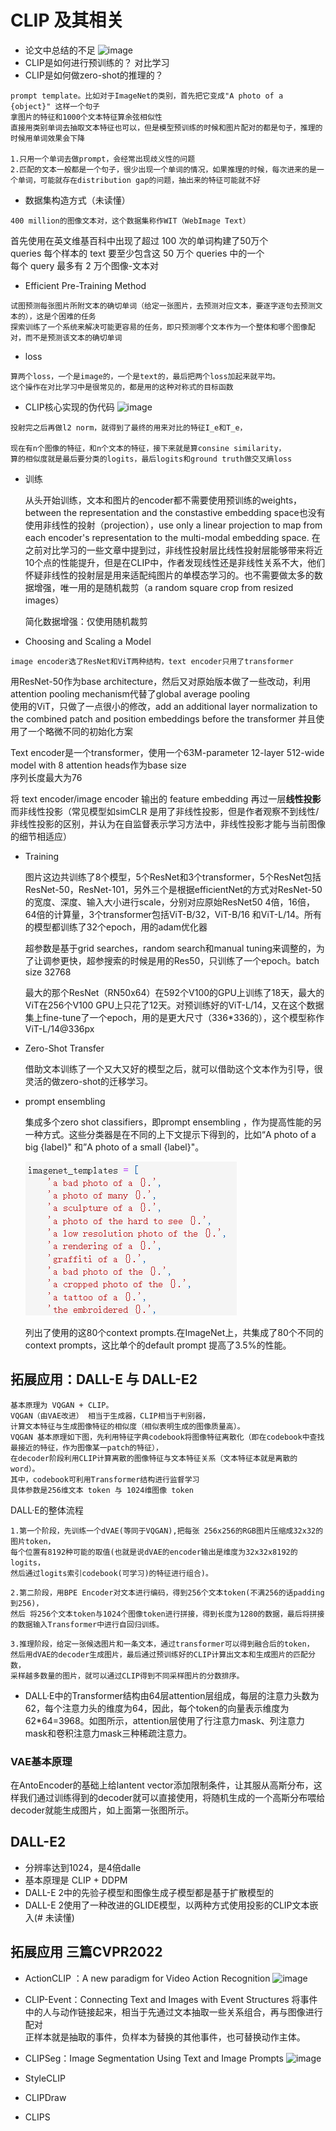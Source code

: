 # CLIP 及其相关
- 论文中总结的不足
![image](https://github.com/greasebig/multimodal/assets/121388156/85fa96b0-b9c8-4e4c-87b2-fa774557f0a7)
- CLIP是如何进行预训练的？
对比学习
- CLIP是如何做zero-shot的推理的？
```
prompt template。比如对于ImageNet的类别，首先把它变成"A photo of a {object}" 这样一个句子
拿图片的特征和1000个文本特征算余弦相似性
直接用类别单词去抽取文本特征也可以，但是模型预训练的时候和图片配对的都是句子，推理的时候用单词效果会下降

1.只用一个单词去做prompt，会经常出现歧义性的问题
2.匹配的文本一般都是一个句子，很少出现一个单词的情况，如果推理的时候，每次进来的是一个单词，可能就存在distribution gap的问题，抽出来的特征可能就不好
```
- 数据集构造方式（未读懂）
```
400 million的图像文本对，这个数据集称作WIT（WebImage Text）
```
  
首先使用在英文维基百科中出现了超过 100 次的单词构建了50万个  
  queries
每个样本的 text 要至少包含这 50 万个 queries 中的一个  
每个 query 最多有 2 万个图像-文本对
- Efficient Pre-Training Method
```
试图预测每张图片所附文本的确切单词（给定一张图片，去预测对应文本，要逐字逐句去预测文本的），这是个困难的任务
探索训练了一个系统来解决可能更容易的任务，即只预测哪个文本作为一个整体和哪个图像配对，而不是预测该文本的确切单词
```
- loss
```
算两个loss，一个是image的，一个是text的，最后把两个loss加起来就平均。
这个操作在对比学习中是很常见的，都是用的这种对称式的目标函数
```
- CLIP核心实现的伪代码
![image](https://github.com/greasebig/multimodal/assets/121388156/a1536d43-64c1-4c98-bb81-a974556105ca)
```得到对应的特征之后，再经过一个投射层（即W_i和W_t)，投射层的意义是学习如何从单模态变成多模态，
投射完之后再做l2 norm，就得到了最终的用来对比的特征I_e和T_e，

现在有n个图像的特征，和n个文本的特征，接下来就是算consine similarity，
算的相似度就是最后要分类的logits，最后logits和ground truth做交叉熵loss
```

- 训练

  从头开始训练，文本和图片的encoder都不需要使用预训练的weights，between the representation and the constastive embedding space也没有使用非线性的投射（projection），use only a linear projection to map from each encoder's representation to the multi-modal embedding space. 在之前对比学习的一些文章中提到过，非线性投射层比线性投射层能够带来将近10个点的性能提升，但是在CLIP中，作者发现线性还是非线性关系不大，他们怀疑非线性的投射层是用来适配纯图片的单模态学习的。也不需要做太多的数据增强，唯一用的是随机裁剪（a random square crop from resized images）  

  简化数据增强：仅使用随机裁剪



- Choosing and Scaling a Model
```
image encoder选了ResNet和ViT两种结构，text encoder只用了transformer
```
  
  用ResNet-50作为base architecture，然后又对原始版本做了一些改动，利用attention pooling mechanism代替了global average pooling  
  使用的ViT，只做了一点很小的修改，add an additional layer normalization to the combined patch and position embeddings before the transformer 并且使用了一个略微不同的初始化方案  

  Text encoder是一个transformer，使用一个63M-parameter 12-layer 512-wide model with 8 attention heads作为base size  
  序列长度最大为76  

  将 text encoder/image encoder 输出的 feature embedding 再过一层**线性投影**而非线性投影（常见模型如simCLR 是用了非线性投影，但是作者观察不到线性/非线性投影的区别，并认为在自监督表示学习方法中，非线性投影才能与当前图像的细节相适应）

- Training  

  图片这边共训练了8个模型，5个ResNet和3个transformer，5个ResNet包括ResNet-50，ResNet-101，另外三个是根据efficientNet的方式对ResNet-50的宽度、深度、输入大小进行scale，分别对应原始ResNet50 4倍，16倍，64倍的计算量，3个transformer包括ViT-B/32，ViT-B/16 和ViT-L/14。所有的模型都训练了32个epoch，用的adam优化器  

  超参数是基于grid searches，random search和manual tuning来调整的，为了让调参更快，超参搜索的时候是用的Res50，只训练了一个epoch。batch size 32768  

  最大的那个ResNet（RN50x64）在592个V100的GPU上训练了18天，最大的ViT在256个V100 GPU上只花了12天。对预训练好的ViT-L/14，又在这个数据集上fine-tune了一个epoch，用的是更大尺寸（336*336的），这个模型称作ViT-L/14@336px

- Zero-Shot Transfer  

  借助文本训练了一个又大又好的模型之后，就可以借助这个文本作为引导，很灵活的做zero-shot的迁移学习。
- prompt ensembling
  
  集成多个zero shot classifiers，即prompt ensembling ，作为提高性能的另一种方式。这些分类器是在不同的上下文提示下得到的，比如“A photo of a big {label}" 和”A photo of a small {label}"。  

  ![Alt text](assets_picture/clip/image.png)  
  
  列出了使用的这80个context prompts.在ImageNet上，共集成了80个不同的context prompts，这比单个的default prompt 提高了3.5%的性能。
## 拓展应用：DALL-E 与 DALL-E2
```
基本原理为 VQGAN + CLIP。
VQGAN（由VAE改进） 相当于生成器，CLIP相当于判别器，
计算文本特征与生成图像特征的相似度（相似表明生成的图像质量高）。
VQGAN 基本原理如下图，先利用特征字典codebook将图像特征离散化（即在codebook中查找最接近的特征，作为图像某一patch的特征），
在decoder阶段利用CLIP计算离散的图像特征与文本特征关系（文本特征本就是离散的word）。
其中，codebook可利用Transformer结构进行监督学习
具体参数是256维文本 token 与 1024维图像 token
```
DALL·E的整体流程
```
1.第一个阶段，先训练一个dVAE(等同于VQGAN),把每张 256x256的RGB图片压缩成32x32的图片token，
每个位置有8192种可能的取值(也就是说dVAE的encoder输出是维度为32x32x8192的logits，
然后通过logits索引codebook(可学习)的特征进行组合)。
```
```
2.第二阶段，用BPE Encoder对文本进行编码，得到256个文本token(不满256的话padding到256)，
然后 将256个文本token与1024个图像token进行拼接，得到长度为1280的数据，最后将拼接的数据输入Transformer中进行自回归训练。
```
```
3.推理阶段，给定一张候选图片和一条文本，通过transformer可以得到融合后的token，
然后用dVAE的decoder生成图片，最后通过预训练好的CLIP计算出文本和生成图片的匹配分数，
采样越多数量的图片，就可以通过CLIP得到不同采样图片的分数排序。
```
- DALL·E中的Transformer结构由64层attention层组成，每层的注意力头数为62，每个注意力头的维度为64，因此，每个token的向量表示维度为62*64=3968。如图所示，attention层使用了行注意力mask、列注意力mask和卷积注意力mask三种稀疏注意力。
### VAE基本原理
在AntoEncoder的基础上给lantent vector添加限制条件，让其服从高斯分布，这样我们通过训练得到的decoder就可以直接使用，将随机生成的一个高斯分布喂给decoder就能生成图片，如上面第一张图所示。



## DALL-E2
- 分辨率达到1024，是4倍dalle
- 基本原理是 CLIP + DDPM
- DALL-E 2中的先验子模型和图像生成子模型都是基于扩散模型的
- DALL-E 2使用了一种改进的GLIDE模型，以两种方式使用投影的CLIP文本嵌入(# 未读懂)

## 拓展应用 三篇CVPR2022
- ActionCLIP ：A new paradigm for Video Action Recognition
![image](https://github.com/greasebig/multimodal/assets/121388156/a6e1ed84-6217-4d2d-95c7-0121d7c23e92)

- CLIP-Event：Connecting Text and Images with Event Structures
将事件中的人与动作链接起来，相当于先通过文本抽取一些关系组合，再与图像进行配对<br>
正样本就是抽取的事件，负样本为替换的其他事件，也可替换动作主体。
- CLIPSeg：Image Segmentation Using Text and Image Prompts
![image](https://github.com/greasebig/multimodal/assets/121388156/2d3c843c-13ae-44d6-bb3e-c550e5c137cb)
- StyleCLIP
- CLIPDraw
- CLIPS

